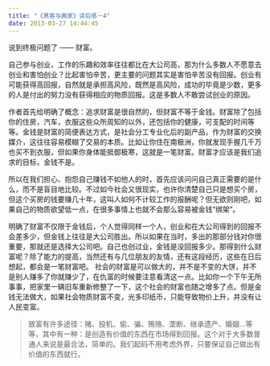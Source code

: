 ```yaml
---
title: "《黑客与画家》读后感－4"
date: 2013-03-27 14:44:45
---
```


说到终极问题了 —— 财富。

自己参与创业，工作的乐趣和效率往往都比在大公司高，那为什么多数人不愿意去创业和害怕创业？比起害怕辛苦，更主要的问题其实是害怕辛苦没有回报。创业有可能获得高回报，自然就是承担高风险，既然是高风险，成功的毕竟是少数，更多的人是付出的努力没有获得相应的物质回报。这是多数人不敢尝试创业的原因。 

作者首先给明确了概念：追求财富是很自然的，但财富不等于金钱。财富除了包括你的住房，汽车，衣服这些众所周知的以外，还包括你的健康，可支配的时间等等。金钱是财富的简便表达方式，是社会分工专业化后的副产品，作为财富的交换媒介，这往往容易模糊了交易的本质。比如让你住在南极洲，你就发现手握几千万也买不到衣服，但如果你身体能抵御极寒，这就是一笔财富。财富才应该是我们追求的目标，金钱不是。 

所以在我们担心、抱怨自己赚钱不如他人的时，首先应该问问自己真正需要的是什么，而不是盲目地比较。不过如今社会又很现实，也许你清楚自己只是想买个房，但这个买房的钱要赚几十年，这叫人如何不计较工作的报酬呢？但无欲则刚吧，如果自己的物质欲望低一点，在很多事情上也就不会那么容易被金钱“绑架”。 

明确了财富不仅限于金钱后，个人觉得同样一个人，创业和在大公司得到的回报不会差多少，但金钱上往往是大公司胜出。所以如果在当时，多出的那部分钱对你很重要，那就还是选择大公司吧。自己也创过业，金钱是没回报多少。那得到什么财富呢？除了能力的提高，当然还有与几位朋友的友情，还有这段经历，这些在日后想起，都会是一笔财富吧。 社会的财富是可以做大的，并不是不变的大饼，并不是别人赚多了你就赚少了，在仇富的时候要注意看清这一点。比如你一个下午无所事事，把家里一辆旧车重新修整了一下，这个社会的财富也随之增多了点。但是金钱无法做大，如果社会物质财富不变，光多印纸币，只能导致物价上升，并没有让人民变富。

> 致富有许多途径：赌、投机、偷、骗、贿赂、垄断、继承遗产、婚姻...等等，其中有一种：是创造有价值的东西在市场得到回报。这个对于大多数普通人来说是最合法，简单的。我们起码不用考虑外界，只要保证自己做出有价值的东西就行。